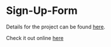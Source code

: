 # Sign-Up-Form

Details for the project can be found [here](https://www.theodinproject.com/lessons/node-path-intermediate-html-and-css-sign-up-form).

Check it out online [here](https://arpittaneja.github.io/Sign-Up-Form/)